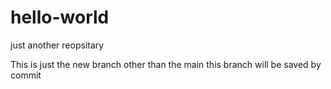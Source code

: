 # hello-world
just another reopsitary


This is just the new branch other than the main
this branch will be saved by commit


